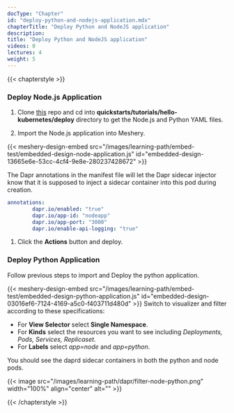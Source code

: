 ```yaml
---
docType: "Chapter"
id: "deploy-python-and-nodejs-application.mdx"
chapterTitle: "Deploy Python and NodeJS application"
description: 
title: "Deploy Python and NodeJS application"
videos: 0
lectures: 4
weight: 5
---
```

{{< chapterstyle >}}

<h3 class="chapter-sub-heading">Deploy Node.js Application</h3>

1. Clone [this](https://github.com/dapr/quickstarts.git) repo and cd into **quickstarts/tutorials/hello-kubernetes/deploy** directory to get the Node.js and Python YAML files.

1. Import the Node.js application into Meshery.

{{< meshery-design-embed src="/images/learning-path/embed-test/embedded-design-node-application.js" id="embedded-design-13665e6e-53cc-4cf4-9e8e-280237428672" >}}

The Dapr annotations in the manifest file will let the Dapr sidecar injector know that it is supposed to inject a sidecar container into this pod during creation.

```yaml
annotations:
        dapr.io/enabled: "true"
        dapr.io/app-id: "nodeapp"
        dapr.io/app-port: "3000"
        dapr.io/enable-api-logging: "true"
```
1. Click the **Actions** button and deploy.

<h3 class="chapter-sub-heading">Deploy Python Application</h3>

Follow previous steps to import and Deploy the python application.

{{< meshery-design-embed src="/images/learning-path/embed-test/embedded-design-python-application.js" id="embedded-design-03016ef6-7124-4169-a5c0-f403711d480d" >}}
Switch to visualizer and filter according to these specifications:

- For **View Selector** select **Single Namespace**.
- For **Kinds** select the resources you want to see including _Deployments, Pods, Services, Replicaset_.
- For **Labels** select _app=node_ and _app=python_.

You should see the daprd sidecar containers in both the python and node pods.

{{< image src="/images/learning-path/dapr/filter-node-python.png" width="100%" align="center" alt="" >}}

{{< /chapterstyle >}}